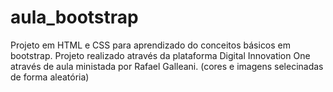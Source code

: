 # aula_bootstrap

Projeto em HTML e CSS para aprendizado do conceitos básicos em bootstrap. 
Projeto realizado através da plataforma Digital Innovation One através de aula ministada por Rafael Galleani.
(cores e imagens selecinadas de forma aleatória)
